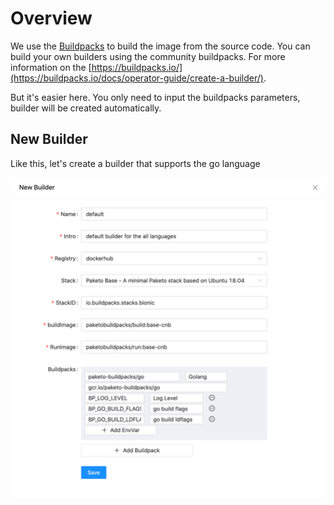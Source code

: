 # Overview

We use the [Buildpacks](https://buildpacks.io/) to build the image from the source code. You can build your own builders using the community buildpacks. For more information on the [https://buildpacks.io/](https://buildpacks.io/docs/operator-guide/create-a-builder/).

But it's easier here. You only need to input the buildpacks parameters, builder will be created automatically. 

## New Builder

Like this, let's create a builder that supports the go language

![github](/assets/images/SCR-20221129-wbd.png)
